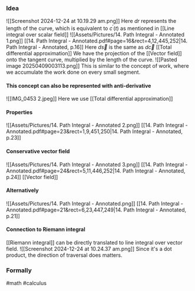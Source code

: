 ### Idea
![[Screenshot 2024-12-24 at 10.19.29 am.png]]
Here $dr$ represents the length of the curve, which is equivalent to $c^{\prime}(t)$ as mentioned in [[Line integral over scalar field]]
![[Assets/Pictures/14. Path Integral - Annotated 1.png]]
[[14. Path Integral - Annotated.pdf#page=16&rect=4,12,445,252|14. Path Integral - Annotated, p.16]]
Here $d\vec s$ is the same as $d \vec c$ [[Total differential approximation]]
We have the projection of the [[Vector field]] onto the tangent curve, multiplied by the length of the curve.
![[Pasted image 20250409003113.png]]
This is similar to the concept of work, where we accumulate the work done on every small segment.

#### This concept can also be represented with anti-derivative
![[IMG_0453 2.jpeg]]
Here we use [[Total differential approximation]]
#### Properties
![[Assets/Pictures/14. Path Integral - Annotated 2.png]]
[[14. Path Integral - Annotated.pdf#page=23&rect=1,9,451,250|14. Path Integral - Annotated, p.23]]
#### Conservative vector field
![[Assets/Pictures/14. Path Integral - Annotated 3.png]]
[[14. Path Integral - Annotated.pdf#page=24&rect=5,11,446,252|14. Path Integral - Annotated, p.24]]
[[Vector field]]
#### Alternatively
![[Assets/Pictures/14. Path Integral - Annotated.png]]
[[14. Path Integral - Annotated.pdf#page=21&rect=6,23,447,249|14. Path Integral - Annotated, p.21]]
#### Connection to Riemann integral 
[[Riemann integral]] can be directly translated to line integral over vector field. 
![[Screenshot 2024-12-24 at 10.24.37 am.png]]
Since it's a dot product, the direction of traversal does matters. 

### Formally

#math #calculus  



